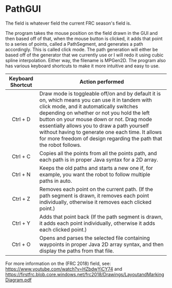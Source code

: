 # PathGUI

The field is whatever field the current FRC season's field is.

The program takes the mouse position on the field drawn in the GUI and then based off of that, when the mouse button is
clicked, it adds that point to a series of points, called a PathSegment, and generates a path accordingly. This is called
click mode. The path generation will either be based off of the generator that we currently use or I will redo it using cubic
spline interpolation. Either way, the filename is MPGen2D. The program also has various keyboard shortcuts to make it more intuitive and easy to use.

Keyboard Shortcut | Action performed
:---: | ----------------
Ctrl + D | Draw mode is toggleable off/on and by default it is on, which means you can use it in tandem with click mode, and it automatically switches depending on whether or not you hold the left button on your mouse down or not. Drag mode essentially allows you to draw a path yourself without having to generate one each time. It allows for more freedom of design regarding the path that the robot follows.
Ctrl + C | Copies all the points from all the points path, and each path is in proper Java syntax for a 2D array.
Ctrl + N | Keeps the old paths and starts a new one if, for example, you want the robot to follow multiple paths in auto.
Ctrl + Z | Removes each point on the current path. (If the path segment is drawn, it removes each point individually, otherwise it removes each clicked point.)
Ctrl + Y | Adds that point back (If the path segment is drawn, it adds each point individually, otherwise it adds each clicked point.)
Ctrl + O | Opens and parses the selected file containing waypoints in proper Java 2D array syntax, and then display the paths from that file.

For more information on the (FRC 2018) field, see: https://www.youtube.com/watch?v=HZbdwYiCY74 and
https://firstfrc.blob.core.windows.net/frc2018/Drawings/LayoutandMarkingDiagram.pdf